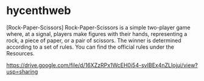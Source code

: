 # hycenthweb
[Rock-Paper-Scissors]
Rock-Paper-Scissors is a simple two-player game where, at a signal, players make figures with their hands, 
representing a rock, a piece of paper, or a pair of scissors. The winner is determined according to a set of rules. 
You can find the official rules under the Resources.

https://drive.google.com/file/d/16XZzRPx1WcEH0i54-svIBEx4nZLIojui/view?usp=sharing
